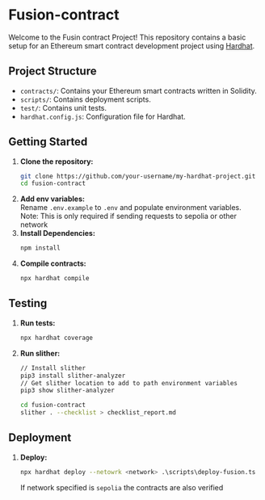 # Fusion-contract

Welcome to the Fusin contract Project! This repository contains a basic setup for an Ethereum smart contract development project using [Hardhat](https://hardhat.org/).

## Project Structure

- `contracts/`: Contains your Ethereum smart contracts written in Solidity.
- `scripts/`: Contains deployment scripts.
- `test/`: Contains unit tests.
- `hardhat.config.js`: Configuration file for Hardhat.

## Getting Started

1. **Clone the repository:**
   ```bash
   git clone https://github.com/your-username/my-hardhat-project.git
   cd fusion-contract
   ```
1. **Add env variables:**<br>
    Rename `.env.example` to `.env` and populate environment variables.<br>Note: This is only required if sending requests to sepolia or other network
1. **Install Dependencies:**
    ```bash
    npm install
    ```
1. **Compile contracts:**
    ```bash
    npx hardhat compile
    ```
## Testing

1. **Run tests:**
    ```bash
    npx hardhat coverage
    ```
1. **Run slither:** <br>
    ```bash
    // Install slither
    pip3 install slither-analyzer
    // Get slither location to add to path environment variables
    pip3 show slither-analyzer
    ```
    ```bash
    cd fusion-contract
    slither . --checklist > checklist_report.md
    ```
## Deployment
1. **Deploy:**
    ```bash
    npx hardhat deploy --netowrk <network> .\scripts\deploy-fusion.ts
    ```

    If network specified is `sepolia` the contracts are also verified<br>
